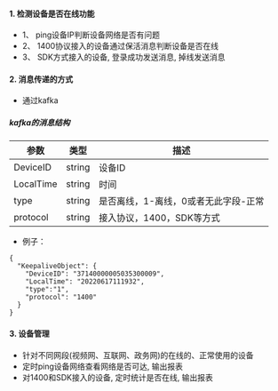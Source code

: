 #### 1. 检测设备是否在线功能
- 1、 ping设备IP判断设备网络是否有问题
- 2、 1400协议接入的设备通过保活消息判断设备是否在线
- 3、 SDK方式接入的设备, 登录成功发送消息, 掉线发送消息

#### 2. 消息传递的方式
- 通过kafka

##### kafka的消息结构

| 参数      | 类型   | 描述                                 |
| --------- | ------ | ------------------------------------ |
| DeviceID  | string | 设备ID                               |
| LocalTime | string | 时间                                 |
| type      | string | 是否离线，1-离线，0或者无此字段-正常 |
| protocol  | string | 接入协议，1400，SDK等方式            |

- 例子：
```
{
  "KeepaliveObject": {
    "DeviceID": "37140000005035300009",
    "LocalTime": "20220617111932",
    "type":"1", 
    "protocol": "1400"
  }
}
```

#### 3. 设备管理
- 针对不同网段(视频网、互联网、政务网)的在线的、正常使用的设备
- 定时ping设备网络查看网络是否可达, 输出报表
- 对1400和SDK接入的设备, 定时统计是否在线, 输出报表

